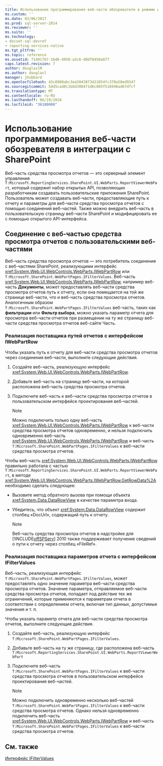```yaml
---
title: Использование программирования веб-части обозревателя в режиме интеграции с SharePoint | Документы Майкрософт
ms.custom: ''
ms.date: 03/06/2017
ms.prod: sql-server-2014
ms.reviewer: ''
ms.suite: ''
ms.technology:
- docset-sql-devref
- reporting-services-native
ms.tgt_pltfrm: ''
ms.topic: reference
ms.assetid: 714017b7-1bd6-4950-a3c6-d0df8450a877
caps.latest.revision: 7
author: douglaslM
ms.author: douglasl
manager: jhubbard
ms.openlocfilehash: 43c0988abc3ea5043873421054fc370a58ed9347
ms.sourcegitcommit: 5dd5cad0c1bbd308471d6c885f516948ad67dfcf
ms.translationtype: MT
ms.contentlocale: ru-RU
ms.lasthandoff: 06/19/2018
ms.locfileid: "36180000"
---
```

# <a name="report-viewer-web-part-programmability-in-sharepoint-integration"></a>Использование программирования веб-части обозревателя в интеграции с SharePoint
  Веб-часть средства просмотра отчетов ― это серверный элемент управления `T:Microsoft.ReportingServices.SharePoint.UI.WebParts.ReportViewerWebPart`, который содержит набор открытых API, позволяющих разработчикам создавать пользовательские приложения SharePoint. Пользователь может создавать веб-части, предоставляющие путь к отчету и параметры для веб-части средства просмотра отчетов с помощью соединений веб-частей. Также можно внедрить веб-часть в пользовательскую страницу веб-части SharePoint и модифицировать ее с помощью открытого API-интерфейса.  
  
## <a name="connecting-to-report-viewer-web-part-with-custom-web-parts"></a>Соединение с веб-частью средства просмотра отчетов с пользовательскими веб-частями  
 Веб-часть средства просмотра отчетов ― это потребитель соединения с веб-частями SharePoint, реализующими интерфейс <xref:System.Web.UI.WebControls.WebParts.IWebPartRow> или `T:Microsoft.SharePoint.WebPartPages.IFilterValues`. Веб-часть <xref:System.Web.UI.WebControls.WebParts.IWebPartRow>, например веб-часть **Документы**, может предоставлять веб-части средства просмотра отчетов путь к отчету, если она помещается на той же странице веб-части, что и веб-часть средства просмотра отчетов. Аналогичным образом `T:Microsoft.SharePoint.WebPartPages.IFilterValues` веб-часть, таких как **фильтрации** или **Фильтр выбора**, можно указать параметр отчета для просмотра веб-части отчетов при размещении на ту же страницу веб-части средства просмотра отчетов веб-сайте Часть.  
  
### <a name="implementing-a-report-path-provider-with-iwebpartrow"></a>Реализация поставщика путей отчетов с интерфейсом IWebPartRow  
 Чтобы указать путь к отчету для веб-части средства просмотра отчетов через соединения веб-части, выполните следующие действия.  
  
1.  Создайте веб-часть, реализующую интерфейс <xref:System.Web.UI.WebControls.WebParts.IWebPartRow>.  
  
2.  Добавьте веб-часть на страницу веб-части, на которой расположена веб-часть средства просмотра отчетов.  
  
3.  Подключите веб-часть к веб-части средства просмотра отчетов в пользовательском интерфейсе проектирования веб-частей.  
  
    > [!NOTE]  
    >  Можно подключить только одну веб-часть <xref:System.Web.UI.WebControls.WebParts.IWebPartRow> к веб-части средства просмотра отчетов одновременно, и нельзя подключить одновременно веб-часть <xref:System.Web.UI.WebControls.WebParts.IWebPartRow> и веб-часть `T:Microsoft.SharePoint.WebPartPages.IFilterValues` к веб-части средства просмотра отчетов.  
  
 Чтобы веб-часть <xref:System.Web.UI.WebControls.WebParts.IWebPartRow> правильно работала с частью `T:Microsoft.ReportingServices.SharePoint.UI.WebParts.ReportViewerWebPart`, в методе <xref:System.Web.UI.WebControls.WebParts.IWebPartRow.GetRowData%2A> необходимо сделать следующее:  
  
-   Вызовите метод обратного вызова при помощи объекта <xref:System.Data.DataRowView> в качестве параметра входа.  
  
-   Убедитесь, что объект <xref:System.Data.DataRowView> содержит столбец «DocUrl», содержащий путь к отчету.  
  
    > [!NOTE]  
    >  Веб-часть средства просмотра отчетов в надстройке для [!INCLUDE[offSPServ](../includes/offspserv-md.md)] 2010 также поддерживает получение сведений о пути к отчету через столбец «FileRef».  
  
### <a name="implementing-a-report-parameter-provider-with-ifiltervalues"></a>Реализация поставщика параметров отчета с интерфейсом IFilterValues  
 Веб-часть, реализующая интерфейс `T:Microsoft.SharePoint.WebPartPages.IFilterValues`, может предоставлять одно значение параметра веб-части средства просмотра отчетов. Значение параметра, отправляемое веб-части средства просмотра отчетов, попадает под действие тех же ограничений, которые применяются к параметрам отчета в соответствии с определением отчета, включая тип данных, допустимые значения и т. п.  
  
 Чтобы указать параметр отчета для веб-части средства просмотра отчетов, выполните следующие действия.  
  
1.  Создайте веб-часть, реализующую интерфейс `T:Microsoft.SharePoint.WebPartPages.IFilterValues`.  
  
2.  Добавьте веб-часть на ту же страницу, где расположена веб-часть `T:Microsoft.ReportingServices.SharePoint.UI.WebParts.ReportViewerWebPart`  
  
3.  Подключите веб-часть `T:Microsoft.SharePoint.WebPartPages.IFilterValues` к веб-части средства просмотра отчетов в пользовательском интерфейсе проектирования веб-частей.  
  
    > [!NOTE]  
    >  Можно подключить одновременно несколько веб-частей `T:Microsoft.SharePoint.WebPartPages.IFilterValues` к веб-части средства просмотра отчетов. Однако нельзя одновременно подключить веб-часть <xref:System.Web.UI.WebControls.WebParts.IWebPartRow> и веб-часть `T:Microsoft.SharePoint.WebPartPages.IFilterValues` к веб-части средства просмотра отчетов.  
  
## <a name="see-also"></a>См. также  
 [Интерфейс IFilterValues](https://msdn.microsoft.com/en-us/library/office/microsoft.sharepoint.webpartpages.ifiltervalues\(v=office.15\).aspx)  
  
  